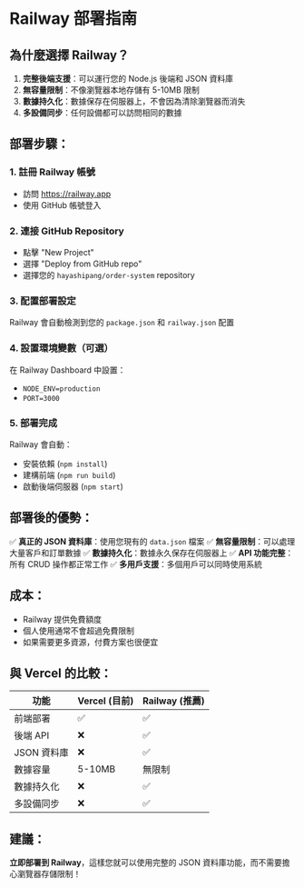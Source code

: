 # Railway 部署指南

## 為什麼選擇 Railway？

1. **完整後端支援**：可以運行您的 Node.js 後端和 JSON 資料庫
2. **無容量限制**：不像瀏覽器本地存儲有 5-10MB 限制
3. **數據持久化**：數據保存在伺服器上，不會因為清除瀏覽器而消失
4. **多設備同步**：任何設備都可以訪問相同的數據

## 部署步驟：

### 1. 註冊 Railway 帳號
- 訪問 https://railway.app
- 使用 GitHub 帳號登入

### 2. 連接 GitHub Repository
- 點擊 "New Project"
- 選擇 "Deploy from GitHub repo"
- 選擇您的 `hayashipang/order-system` repository

### 3. 配置部署設定
Railway 會自動檢測到您的 `package.json` 和 `railway.json` 配置

### 4. 設置環境變數（可選）
在 Railway Dashboard 中設置：
- `NODE_ENV=production`
- `PORT=3000`

### 5. 部署完成
Railway 會自動：
- 安裝依賴 (`npm install`)
- 建構前端 (`npm run build`)
- 啟動後端伺服器 (`npm start`)

## 部署後的優勢：

✅ **真正的 JSON 資料庫**：使用您現有的 `data.json` 檔案
✅ **無容量限制**：可以處理大量客戶和訂單數據
✅ **數據持久化**：數據永久保存在伺服器上
✅ **API 功能完整**：所有 CRUD 操作都正常工作
✅ **多用戶支援**：多個用戶可以同時使用系統

## 成本：
- Railway 提供免費額度
- 個人使用通常不會超過免費限制
- 如果需要更多資源，付費方案也很便宜

## 與 Vercel 的比較：

| 功能 | Vercel (目前) | Railway (推薦) |
|------|---------------|----------------|
| 前端部署 | ✅ | ✅ |
| 後端 API | ❌ | ✅ |
| JSON 資料庫 | ❌ | ✅ |
| 數據容量 | 5-10MB | 無限制 |
| 數據持久化 | ❌ | ✅ |
| 多設備同步 | ❌ | ✅ |

## 建議：
**立即部署到 Railway**，這樣您就可以使用完整的 JSON 資料庫功能，而不需要擔心瀏覽器存儲限制！
